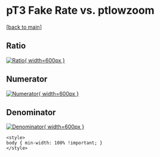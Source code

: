# pT3 Fake Rate vs. ptlowzoom

[[back to main](./)]



## Ratio

[![Ratio](../mtv/var/pT3_fakerate_ptlowzoom.png){ width=600px }](../mtv/var/pT3_fakerate_ptlowzoom.pdf)

## Numerator

[![Numerator](../mtv/num/pT3_fakerate_ptlowzoom_num.png){ width=600px }](../mtv/num/pT3_fakerate_ptlowzoom_num.pdf)

## Denominator

[![Denominator](../mtv/den/pT3_fakerate_ptlowzoom_den.png){ width=600px }](../mtv/den/pT3_fakerate_ptlowzoom_den.pdf)


``` {=html}
<style>
body { min-width: 100% !important; }
</style>
```
